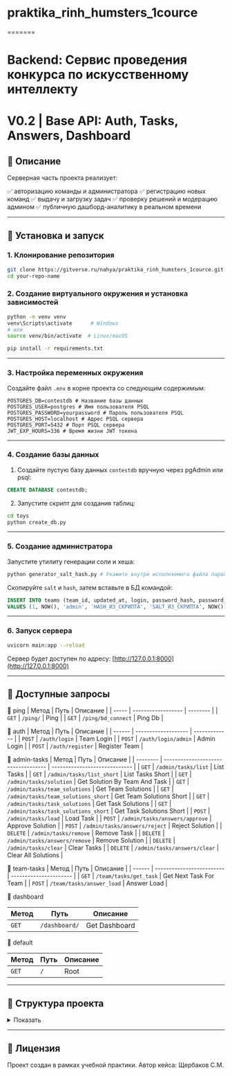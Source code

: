 # praktika_rinh_humsters_1cource
=======
# Backend: Сервис проведения конкурса по искусственному интеллекту
# V0.2 | Base API: Auth, Tasks, Answers, Dashboard
## 📌 Описание

Серверная часть проекта реализует:

✅ авторизацию команды и администратора
✅ регистрацию новых команд
✅ выдачу и загрузку задач
✅ проверку решений и модерацию админом
✅ публичную дашборд-аналитику в реальном времени

---

## 🚀 Установка и запуск

### 1. Клонирование репозитория

```bash
git clone https://gitverse.ru/nahya/praktika_rinh_humsters_1cource.git
cd your-repo-name 
```

### 2. Создание виртуального окружения и установка зависимостей

```bash
python -m venv venv
venv\Scripts\activate      # Windows
# или
source venv/bin/activate  # Linux/macOS

pip install -r requirements.txt
```

---

### 3. Настройка переменных окружения

Создайте файл `.env` в корне проекта со следующим содержимым:

```
POSTGRES_DB=contestdb # Название базы данных 
POSTGRES_USER=postgres # Имя пользователя PSQL 
POSTGRES_PASSWORD=yourpassword # Пароль пользователя PSQL
POSTGRES_HOST=localhost # Адрес PSQL сервера
POSTGRES_PORT=5432 # Порт PSQL сервера
JWT_EXP_HOURS=336 # Время жизни JWT токена
```

---

### 4. Создание базы данных

1. Создайте пустую базу данных `contestdb` вручную через pgAdmin или psql:

```sql
CREATE DATABASE contestdb;
```

2. Запустите скрипт для создания таблиц:

```bash
cd toys
python create_db.py
```

---

### 5. Создание администратора

Запустите утилиту генерации соли и хеша:

```bash
python generator_salt_hash.py # Укажите внутри исполняемого файла пароль
```

Скопируйте `salt` и `hash`, затем вставьте в БД командой:

```sql
INSERT INTO teams (team_id, updated_at, login, password_hash, password_salt, created_at)
VALUES (1, NOW(), 'admin', 'HASH_ИЗ_СКРИПТА', 'SALT_ИЗ_СКРИПТА', NOW());
```

---

### 6. Запуск сервера

```bash
uvicorn main:app --reload
```

Сервер будет доступен по адресу: [http://127.0.0.1:8000](http://127.0.0.1:8000)

---

## 🧪 Доступные запросы

📂 ping
| Метод | Путь               | Описание |
| ----- | ------------------ | -------- |
| `GET` | `/ping/`           | Ping     |
| `GET` | `/ping/bd_connect` | Ping Db  |

📂 auth
| Метод  | Путь                | Описание      |
| ------ | ------------------- | ------------- |
| `POST` | `/auth/login`       | Team Login    |
| `POST` | `/auth/login/admin` | Admin Login   |
| `POST` | `/auth/register`    | Register Team |

📂 admin-tasks
| Метод    | Путь                                | Описание                      |
| -------- | ----------------------------------- | ----------------------------- |
| `GET`    | `/admin/tasks/list`                 | List Tasks                    |
| `GET`    | `/admin/tasks/list_short`           | List Tasks Short              |
| `GET`    | `/admin/tasks/solution`             | Get Solution By Team And Task |
| `GET`    | `/admin/tasks/team_solutions`       | Get Team Solutions            |
| `GET`    | `/admin/tasks/team_solutions_short` | Get Team Solutions Short      |
| `GET`    | `/admin/tasks/task_solutions`       | Get Task Solutions            |
| `GET`    | `/admin/tasks/task_solutions_short` | Get Task Solutions Short      |
| `POST`   | `/admin/tasks/load`                 | Load Task                     |
| `POST`   | `/admin/tasks/answers/approve`      | Approve Solution              |
| `POST`   | `/admin/tasks/answers/reject`       | Reject Solution               |
| `DELETE` | `/admin/tasks/remove`               | Remove Task                   |
| `DELETE` | `/admin/tasks/answers/remove`       | Remove Solution               |
| `DELETE` | `/admin/tasks/clear`                | Clear Tasks                   |
| `DELETE` | `/admin/tasks/answers/clear`        | Clear All Solutions           |

📂 team-tasks
| Метод  | Путь                      | Описание               |
| ------ | ------------------------- | ---------------------- |
| `GET`  | `/team/tasks/get_task`    | Get Next Task For Team |
| `POST` | `/team/tasks/answer_load` | Answer Load            |

📂 dashboard

| Метод | Путь                  | Описание                 |
| ----- | --------------------- | ------------------------ |
| `GET` | `/dashboard/`         | Get Dashboard            |

📂 default

| Метод | Путь | Описание |
| ----- | ---- | -------- |
| `GET` | `/`  | Root     |

---

## 📁 Структура проекта

<details>
<summary>Показать</summary>

```
.
.env (example)
README.md
main.py
db_connect.py
requirements.txt

routers/
├── auth.py
└── ping.py

toys/
├── create_db.py
└── generator_salt_hash.py
```

</details>

---

## 📄 Лицензия

Проект создан в рамках учебной практики. Автор кейса: Щербаков С.М.

